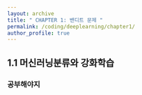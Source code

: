```yaml
---
layout: archive
title: " CHAPTER 1: 밴디트 문제 "
permalink: /coding/deeplearning/chapter1/
author_profile: true
---
```


## 1.1 머신러닝분류와 강화학습
### 공부해야지